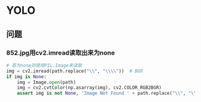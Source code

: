 # YOLO

## 问题

### 852.jpg用cv2.imread读取出来为none

```python
# 若为none则使用PIL.Image来读取
img = cv2.imread(path.replace("\\", "\\\\"))  # BGR
if img is None:
    img = Image.open(path)
    img = cv2.cvtColor(np.asarray(img), cv2.COLOR_RGB2BGR)
    assert img is not None, 'Image Not Found ' + path.replace("\\", "\\\\")
```

